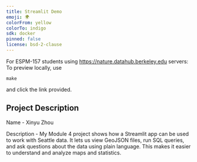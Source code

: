 ```yaml
---
title: Streamlit Demo
emoji: 🌍
colorFrom: yellow
colorTo: indigo
sdk: docker
pinned: false
license: bsd-2-clause
---
```


For ESPM-157 students using <https://nature.datahub.berkeley.edu> servers: 
To preview locally, use

```
make
```

and click the link provided.

## Project Description

Name - Xinyu Zhou

Description - My Module 4 project shows how a Streamlit app can be used to work with Seattle data. It lets us view GeoJSON files, run SQL queries, and ask questions about the data using plain language. This makes it easier to understand and analyze maps and statistics.

